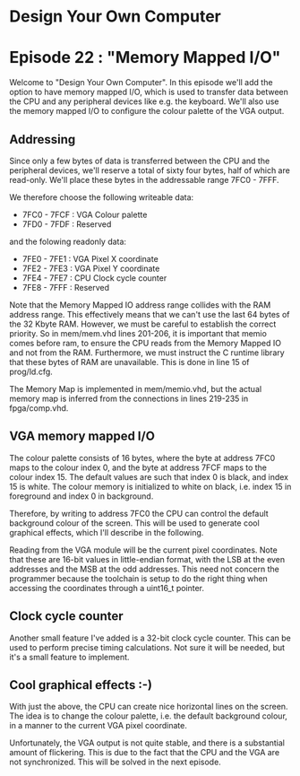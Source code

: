 # Design Your Own Computer
# Episode 22 : "Memory Mapped I/O"

Welcome to "Design Your Own Computer".  In this episode we'll add the option to
have memory mapped I/O, which is used to transfer data between the CPU and any
peripheral devices like e.g. the keyboard.  We'll also use the memory mapped
I/O to configure the colour palette of the VGA output.

## Addressing
Since only a few bytes of data is transferred between the CPU and the peripheral
devices, we'll reserve a total of sixty four bytes, half of which are read-only.
We'll place these bytes in the addressable range 7FC0 - 7FFF.

We therefore choose the following writeable data:
* 7FC0 - 7FCF : VGA Colour palette
* 7FD0 - 7FDF : Reserved

and the folowing readonly data:
* 7FE0 - 7FE1 : VGA Pixel X coordinate
* 7FE2 - 7FE3 : VGA Pixel Y coordinate
* 7FE4 - 7FE7 : CPU Clock cycle counter
* 7FE8 - 7FFF : Reserved

Note that the Memory Mapped IO address range collides with the RAM address range.
This effectively means that we can't use the last 64 bytes of the 32 Kbyte RAM.
However, we must be careful to establish the correct priority. So in
mem/mem.vhd lines 201-206, it is important that memio comes before ram, to
ensure the CPU reads from the Memory Mapped IO and not from the RAM.
Furthermore, we must instruct the C runtime library that these bytes of RAM are
unavailable. This is done in line 15 of prog/ld.cfg.

The Memory Map is implemented in mem/memio.vhd, but the actual memory map is
inferred from the connections in lines 219-235 in fpga/comp.vhd.

## VGA memory mapped I/O
The colour palette consists of 16 bytes, where the byte at address 7FC0 maps to
the colour index 0, and the byte at address 7FCF maps to the colour index 15.
The default values are such that index 0 is black, and index 15 is white. The colour
memory is initialized to white on black, i.e. index 15 in foreground and index 0 in
background.

Therefore, by writing to address 7FC0 the CPU can control the default background
colour of the screen. This will be used to generate cool graphical effects, which
I'll describe in the following.

Reading from the VGA module will be the current pixel coordinates. Note that
these are 16-bit values in little-endian format, with the LSB at the even
addresses and the MSB at the odd addresses. This need not concern the programmer
because the toolchain is setup to do the right thing when accessing the
coordinates through a uint16\_t pointer.


## Clock cycle counter
Another small feature I've added is a 32-bit clock cycle counter. This
can be used to perform precise timing calculations. Not sure it will be
needed, but it's a small feature to implement.


## Cool graphical effects :-)
With just the above, the CPU can create nice horizontal lines on the screen.
The idea is to change the colour palette, i.e. the default background colour,
in a manner to the current VGA pixel coordinate.

Unfortunately, the VGA output is not quite stable, and there is a substantial
amount of flickering. This is due to the fact that the CPU and the VGA are
not synchronized. This will be solved in the next episode.

